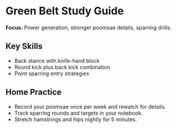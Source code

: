 ﻿# Green Belt Study Guide

**Focus:** Power generation, stronger poomsae details, sparring drills.

## Key Skills
- Back stance with knife-hand block
- Round kick plus back kick combination
- Point sparring entry strategies

## Home Practice
- Record your poomsae once per week and rewatch for details.
- Track sparring rounds and targets in your notebook.
- Stretch hamstrings and hips nightly for 5 minutes.

